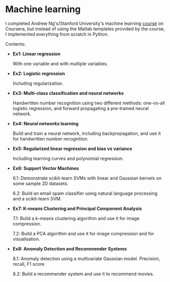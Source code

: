 # Machine learning

I completed Andrew Ng's/Stanford University's machine learning [course](https://www.coursera.org/learn/machine-learning) on Coursera, but instead of using the Matlab templates provided by the course, I implemented everything from scratch in Python.

Contents:

* **Ex1: Linear regression**

   With one variable and with multiple variables.

* **Ex2: Logistic regression**

   Including regularization.

* **Ex3: Multi-class classification  and neural networks**

   Handwritten number recognition using two different methods: one-vs-all logistic regression, and forward propagating a pre-trained neural network.

* **Ex4: Neural networks learning**

   Build and train a neural network, including backpropagation, and use it for handwritten number recognition.

* **Ex5: Regularized linear regression and bias vs variance**

   Including learning curves and polynomial regression.

* **Ex6: Support Vector Machines**

   6.1: Demonstrate scikit-learn SVMs with linear and Gaussian kernels on some sample 2D datasets.

   6.2: Build an email spam classifier using natural language processing and a scikit-learn SVM.

* **Ex7: K-means Clustering and Principal Component Analysis**

   7.1: Build a k-means clustering algorithm and use it for image compression.

   7.2: Build a PCA algorithm and use it for image compression and for visualisation.

* **Ex8: Anomaly Detection and Recommender Systems**

   8.1: Anomaly detection using a multivariate Gaussian model. Precision, recall, F1 score.

   8.2: Build a recommender system and use it to recommend movies.